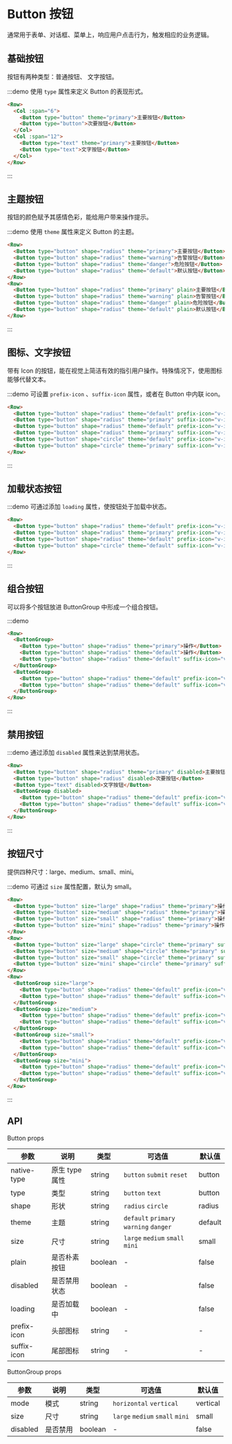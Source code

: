 # Button 按钮

通常用于表单、对话框、菜单上，响应用户点击行为，触发相应的业务逻辑。
  
## 基础按钮

按钮有两种类型：普通按钮、 文字按钮。
  
:::demo 使用 `type` 属性来定义 Button 的表现形式。

```html
<Row>
  <Col :span="6">
    <Button type="button" theme="primary">主要按钮</Button>
    <Button type="button">次要按钮</Button>
  </Col>
  <Col :span="12">
    <Button type="text" theme="primary">主要按钮</Button>
    <Button type="text">文字按钮</Button>
  </Col>
</Row>
```
:::
  
## 主题按钮

按钮的颜色赋予其感情色彩，能给用户带来操作提示。

:::demo 使用 `theme` 属性来定义 Button 的主题。

```html
<Row>
  <Button type="button" shape="radius" theme="primary">主要按钮</Button>
  <Button type="button" shape="radius" theme="warning">告警按钮</Button>
  <Button type="button" shape="radius" theme="danger">危险按钮</Button>
  <Button type="button" shape="radius" theme="default">默认按钮</Button>
</Row>
<Row>
  <Button type="button" shape="radius" theme="primary" plain>主要按钮</Button>
  <Button type="button" shape="radius" theme="warning" plain>告警按钮</Button>
  <Button type="button" shape="radius" theme="danger" plain>危险按钮</Button>
  <Button type="button" shape="radius" theme="default" plain>默认按钮</Button>
</Row>
```
:::
  
## 图标、文字按钮

带有 Icon 的按钮，能在视觉上简洁有效的指引用户操作。特殊情况下，使用图标能够代替文本。

:::demo 可设置 `prefix-icon` 、`suffix-icon` 属性，或者在 Button 中内联 icon。

```html
<Row>
  <Button type="button" shape="radius" theme="default" prefix-icon="v-icon-user-plus-o">添加用户</Button>
  <Button type="button" shape="radius" theme="primary" suffix-icon="v-icon-search-o">查询</Button>
  <Button type="button" shape="radius" theme="default" prefix-icon="v-icon-user-plus-o"></Button>
  <Button type="button" shape="radius" theme="primary" suffix-icon="v-icon-search-o"></Button>
  <Button type="button" shape="circle" theme="default" prefix-icon="v-icon-user-plus-o"></Button>
  <Button type="button" shape="circle" theme="primary" suffix-icon="v-icon-search-o"></Button>
</Row>
```
:::
  
## 加载状态按钮

:::demo 可通过添加 `loading` 属性，使按钮处于加载中状态。

```html
<Row>
  <Button type="button" shape="radius" theme="default" prefix-icon="v-icon-loading" loading>加载中</Button>
  <Button type="button" shape="radius" theme="primary" prefix-icon="v-icon-loading" loading>加载中</Button>
  <Button type="button" shape="radius" theme="default" prefix-icon="v-icon-loading" loading></Button>
  <Button type="button" shape="circle" theme="default" suffix-icon="v-icon-loading" loading></Button>
</Row>
```
:::
  
## 组合按钮

可以将多个按钮放进 ButtonGroup 中形成一个组合按钮。

:::demo 

```html
<Row>
  <ButtonGroup>
    <Button type="button" shape="radius" theme="primary">操作</Button>
    <Button type="button" shape="radius" theme="default">操作</Button>
    <Button type="button" shape="radius" theme="default" suffix-icon="v-icon-more"></Button>
  </ButtonGroup>
  <ButtonGroup>
    <Button type="button" shape="radius" theme="default" prefix-icon="v-icon-arrow-left-o">上一页</Button>
    <Button type="button" shape="radius" theme="default" suffix-icon="v-icon-arrow-right-o">下一页</Button>
  </ButtonGroup>
</Row>
```
:::
  
## 禁用按钮

:::demo 通过添加 `disabled` 属性来达到禁用状态。

```html
<Row>
  <Button type="button" shape="radius" theme="primary" disabled>主要按钮</Button>
  <Button type="button" shape="radius" disabled>次要按钮</Button>
  <Button type="text" disabled>文字按钮</Button>
  <ButtonGroup disabled>
    <Button type="button" shape="radius" theme="default" prefix-icon="v-icon-arrow-left-o">上一页</Button>
    <Button type="button" shape="radius" theme="default" suffix-icon="v-icon-arrow-right-o">下一页</Button>
  </ButtonGroup>
</Row>
```
:::
  
## 按钮尺寸

提供四种尺寸：large、medium、small、mini。

:::demo 可通过 `size` 属性配置，默认为 small。

```html
<Row>
  <Button type="button" size="large" shape="radius" theme="primary">操作按钮</Button>
  <Button type="button" size="medium" shape="radius" theme="primary">操作按钮</Button>
  <Button type="button" size="small" shape="radius" theme="primary">操作按钮</Button>
  <Button type="button" size="mini" shape="radius" theme="primary">操作按钮</Button>
</Row>
<Row>
  <Button type="button" size="large" shape="circle" theme="primary" suffix-icon="v-icon-search-o"></Button>
  <Button type="button" size="medium" shape="circle" theme="primary" suffix-icon="v-icon-search-o"></Button>
  <Button type="button" size="small" shape="circle" theme="primary" suffix-icon="v-icon-search-o"></Button>
  <Button type="button" size="mini" shape="circle" theme="primary" suffix-icon="v-icon-search-o"></Button>
</Row>
<Row>
  <ButtonGroup size="large">
    <Button type="button" shape="radius" theme="default" prefix-icon="v-icon-arrow-left-o">上一页</Button>
    <Button type="button" shape="radius" theme="default" suffix-icon="v-icon-arrow-right-o">下一页</Button>
  </ButtonGroup>
  <ButtonGroup size="medium">
    <Button type="button" shape="radius" theme="default" prefix-icon="v-icon-arrow-left-o">上一页</Button>
    <Button type="button" shape="radius" theme="default" suffix-icon="v-icon-arrow-right-o">下一页</Button>
  </ButtonGroup>
  <ButtonGroup size="small">
    <Button type="button" shape="radius" theme="default" prefix-icon="v-icon-arrow-left-o">上一页</Button>
    <Button type="button" shape="radius" theme="default" suffix-icon="v-icon-arrow-right-o">下一页</Button>
  </ButtonGroup>
  <ButtonGroup size="mini">
    <Button type="button" shape="radius" theme="default" prefix-icon="v-icon-arrow-left-o">上一页</Button>
    <Button type="button" shape="radius" theme="default" suffix-icon="v-icon-arrow-right-o">下一页</Button>
  </ButtonGroup>
</Row>
```
:::

## API

Button props

| 参数 | 说明 | 类型 | 可选值 | 默认值 |
|---- |---- |---- |---- |---- |
| native-type | 原生 type 属性 | string | `button` `submit` `reset` | button |
| type | 类型 | string | `button` `text` | button |
| shape | 形状 | string | `radius` `circle` | radius |
| theme | 主题 | string | `default` `primary` `warning` `danger` | default |
| size | 尺寸 | string | `large` `medium` `small` `mini` | small |
| plain | 是否朴素按钮 | boolean | - | false |
| disabled | 是否禁用状态 | boolean | - | false |
| loading | 是否加载中 | boolean | - | false |
| prefix-icon | 头部图标 | string | - | - |
| suffix-icon | 尾部图标 | string | - | - |

ButtonGroup props

| 参数 | 说明 | 类型 | 可选值 | 默认值 |
|---- |---- |---- |---- |---- |
| mode | 模式 | string | `horizontal` `vertical` | vertical |
| size | 尺寸 | string | `large` `medium` `small` `mini` | small |
| disabled | 是否禁用 | boolean | - | false |

<script>
  import Row from '@/components/row';
  import Col from '@/components/col';
  import Button from '@/components/button';
  import ButtonGroup from '@/components/button-group';

  export default {
    components: {
      Row,
      Col,
      Button,
      ButtonGroup,
    },
  };
</script>